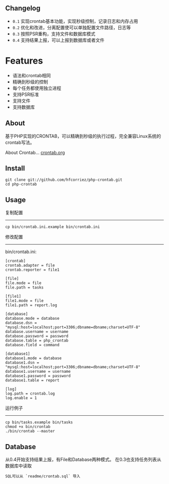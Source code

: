## Changelog

- `0.1` 实现crontab基本功能，实现秒级控制，记录日志和内存占用
- `0.2` 优化和改进，分离配置使可以单独配置文件路径，日志等
- `0.3` 按照PSR重构，支持文件和数据库模式
- `0.4` 支持结果上报，可以上报到数据库或者文件

# Features

- 语法和crontab相同
- 精确到秒级的控制
- 每个任务都使用独立进程
- 支持PSR标准
- 支持文件
- 支持数据库

## About

基于PHP实现的CRONTAB，可以精确到秒级的执行过程，完全兼容Linux系统的crontab写法。

About Crontab... [crontab.org](http://crontab.org/)

## Install

    git clone git://github.com/hfcorriez/php-crontab.git
    cd php-crontab

## Usage

复制配置
____

    cp bin/crontab.ini.example bin/crontab.ini

修改配置
____
bin/crontab.ini:

    [crontab]
    crontab.adapter = file
    crontab.reporter = file1

    [file]
    file.mode = file
    file.path = tasks

    [file1]
    file1.mode = file
    file1.path = report.log

    [database]
    database.mode = database
    database.dsn = "mysql:host=localhost;port=3306;dbname=dbname;charset=UTF-8"
    database.username = username
    database.password = password
    database.table = php_crontab
    database.field = command

    [database1]
    database1.mode = database
    database1.dsn = "mysql:host=localhost;port=3306;dbname=dbname;charset=UTF-8"
    database1.username = username
    database1.password = password
    database1.table = report

    [log]
    log.path = crontab.log
    log.enable = 1


运行例子
____

    cp bin/tasks.example bin/tasks
    chmod +x bin/crontab
    ./bin/crontab --master

## Database
从0.4开始支持结果上报，有File和Database两种模式。
在0.3也支持任务列表从数据库中读取

    SQL可以从 `readme/crontab.sql` 导入
